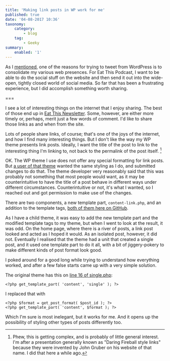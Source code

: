 ```yaml
---
title: 'Making link posts in WP work for me'
published: true
date: '04-08-2017 10:36'
taxonomy:
    category:
        - blog
    tag:
        - Geeky
summary:
    enabled: '1'
---
```


As I [mentioned](https://www.jeremycherfas.net/blog/trying-to-tweet-directly-from-wordpress), one of the reasons for trying to tweet from WordPress is to  consolidate my various web presences. For Eat This Podcast, I want to be able to do the social stuff on the website and then send it out into the wide-open, tightly closed world of social media. So far that has been a frustrating experience, but I did accomplish something worth sharing.

===

I see a lot of interesting things on the internet that I enjoy sharing. The best of those end up in [Eat This Newsletter][campaign-archive1]. Some, however, are either more timely or, perhaps, merit just a few words of comment. I'd like to share those links as and when from the site.

Lots of people share links, of course; that's one of the joys of the internet, and how I find many interesting things. But I don't like the way my WP theme presents link posts. Ideally, I want the title of the post to link to the interesting thing I'm linking to, not back to the permalink of the post itself. [^1]

OK. The WP theme I use does not offer any special formatting for link posts. But [a user of that theme][friedrich] wanted the same styling as I do, and submitted changes to do that. The theme developer very reasonably said that this was probably not something that most people would want, as it may be counterintuitive to have the title of a post behave in different ways under different circumstances. Counterintuitive or not, it's what I wanted, so I reached out and got permission to make use of the changes.

There are two components, a new template part, `content-link.php`, and an addition to the template tags, [both of them here on GitHub][github].

As I have a child theme, it was easy to add the new template part and the modified template tags to my theme, but when I went to look at the result, it was odd. On the home page, where there is a river of posts, a link post looked and acted as I hoped it would. As an isolated post, however, it did not. Eventually I realised that the theme had a unit that created a single post, and it used one template part to do it all, with a bit of jiggery-pokery to make different kinds of post format look good.

I poked around for a good long while trying to understand how everything worked, and after a few false starts came up with a very simple solution.

The original theme has this on [line 16 of single.php][github 2]:

`<?php get_template_part( 'content', 'single' ); ?>`

I replaced that with

````
<?php $format = get_post_format( $post_id ); ?>
<?php get_template_part( 'content', $format ); ?>
````

Which I'm sure is most inelegant, but it works for me. And it opens up the possibility of styling other types of posts differently too. 

[^1]: Phew, this is getting complex, and is probably of little general interest. I'm after a presentation generally known as "Daring Fireball style links" because they were invented by John Gruber on his website of that name. I did that here a while ago.

[campaign-archive1]: http://us5.campaign-archive1.com/home/?u=59668693936c91dcc968461d9&id=811e6eeb0e
[friedrich]: http://friedrich.uk
[github]: https://github.com/raamdev/independent-publisher/pull/280/files
[github 2]: https://github.com/raamdev/independent-publisher/blob/master/single.php#L16